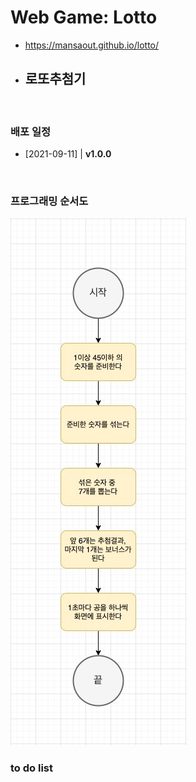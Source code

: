 # Web Game: Lotto

- https://mansaout.github.io/lotto/
- ## 로또추첨기

<br>

### 배포 일정

- [2021-09-11] | **v1.0.0**

<br>

### 프로그래밍 순서도

<img src="programming-flowchart-lotto.jpg">

<br>

### to do list
